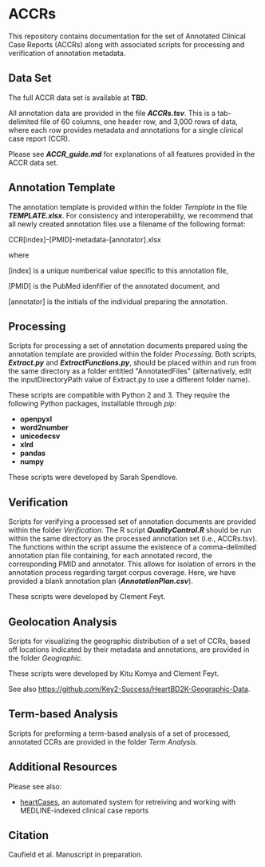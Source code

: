 # ACCRs 
This repository contains documentation for the set of Annotated Clinical Case Reports (ACCRs) along with associated scripts for processing and verification of annotation metadata.

## Data Set
The full ACCR data set is available at **TBD**.

All annotation data are provided in the file ***ACCRs.tsv***. This is a tab-delimited file of 60 columns, one header row, and 3,000 rows of data, where each row provides metadata and annotations for a single clinical case report (CCR).

Please see ***ACCR_guide.md*** for explanations of all features provided in the ACCR data set.

## Annotation Template
The annotation template is provided within the folder *Template* in the file ***TEMPLATE.xlsx***. For consistency and interoperability, we recommend that all newly created annotation files use a filename of the following format:

CCR[index]-[PMID]-metadata-[annotator].xlsx

where 

[index] is a unique numberical value specific to this annotation file, 

[PMID] is the PubMed idenfifier of the annotated document, and

[annotator] is the initials of the individual preparing the annotation.

## Processing
Scripts for processing a set of annotation documents prepared using the annotation template are provided within the folder *Processing*. Both scripts, ***Extract.py*** and ***ExtractFunctions.py***, should be placed within and run from the same directory as a folder entitled "AnnotatedFiles" (alternatively, edit the inputDirectoryPath value of Extract.py to use a different folder name).

These scripts are compatible with Python 2 and 3. They require the following Python packages, installable through *pip*:
* **openpyxl**
* **word2number**
* **unicodecsv**
* **xlrd**
* **pandas**
* **numpy**

These scripts were developed by Sarah Spendlove.

## Verification
Scripts for verifying a processed set of annotation documents are provided within the folder *Verification*. The R script ***QualityControl.R*** should be run within the same directory as the processed annotation set (i.e., ACCRs.tsv). The functions within the script assume the existence of a comma-delimited annotation plan file containing, for each annotated record, the corresponding PMID and annotator. This allows for isolation of errors in the annotation process regarding target corpus coverage. Here, we have provided a blank annotation plan (***AnnotationPlan.csv***).

These scripts were developed by Clement Feyt.

## Geolocation Analysis
Scripts for visualizing the geographic distribution of a set of CCRs, based off locations indicated by their metadata and annotations, are provided in the folder *Geographic*.

These scripts were developed by Kitu Komya and Clement Feyt.

See also https://github.com/Key2-Success/HeartBD2K-Geographic-Data.

## Term-based Analysis
Scripts for preforming a term-based analysis of a set of processed, annotated CCRs are provided in the folder *Term Analysis*.

## Additional Resources
Please see also:
* [heartCases](https://github.com/caufieldjh/heartCases), an automated system for retreiving and working with MEDLINE-indexed clinical case reports

## Citation
Caufield et al. Manuscript in preparation.
